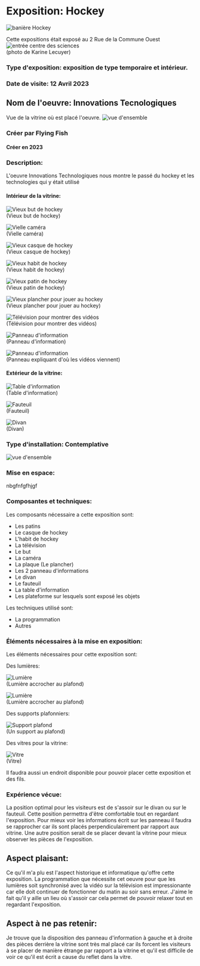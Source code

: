 # Exposition: Hockey

![banière Hockey](/centre_sciences/media/hockey/HOCKEY_nom_exposition.jpg)

Cette expositions était exposé au 2 Rue de la Commune Ouest
![entrée centre des sciences](/centre_sciences/media/centre_des_sciences_entre.png) <br>
(photo de Karine Lecuyer)

### Type d'exposition: exposition de type temporaire et intérieur.

### Date de visite: 12 Avril 2023

## Nom de l'oeuvre: Innovations Tecnologiques

Vue de la vitrine où est placé l'oeuvre. 
![vue d'ensemble](/centre_sciences/media/hockey/HOCKEY_vue_ensemble.jpg)

### Créer par Flying Fish
#### Créer en 2023

### Description: 
L'oeuvre Innovations Technologiques nous montre le passé du hockey et les technologies qui y était utilisé

#### Intérieur de la vitrine:

![Vieux but de hockey](/centre_sciences/media/hockey/HOCKEY_but.jpg) <br>
(Vieux but de hockey)

![Vielle caméra](/centre_sciences/media/hockey/HOCKEY_camera.jpg) <br>
(Vielle caméra)

![Vieux casque de hockey](/centre_sciences/media/hockey/HOCKEY_casque.jpg) <br>
(Vieux casque de hockey)

![Vieux habit de hockey](/centre_sciences/media/hockey/HOCKEY_habit.jpg) <br>
(Vieux habit de hockey)

![Vieux patin de hockey](/centre_sciences/media/hockey/HOCKEY_patin.jpg) <br>
(Vieux patin de hockey)

![Vieux plancher pour jouer au hockey](/centre_sciences/media/hockey/HOCKEY_plancher.jpg) <br>
(Vieux plancher pour jouer au hockey)

![Télévision pour montrer des vidéos](/centre_sciences/media/hockey/HOCKEY_television.jpg) <br>
(Télévision pour montrer des vidéos)

![Panneau d'information](/centre_sciences/media/hockey/HOCKEY_panneau_information.jpg) <br>
(Panneau d'information)

![Panneau d'information](/centre_sciences/media/hockey/HOCKEY_panneau_nom.jpg) <br>
(Panneau expliquant d'où les vidéos viennent)

#### Extérieur de la vitrine:

![Table d'information](/centre_sciences/media/hockey/HOCKEY_table_information.jpg) <br>
(Table d'information)

![Fauteuil](/centre_sciences/media/hockey/HOCKEY_fauteuil.jpg) <br>
(Fauteuil)

![Divan](/centre_sciences/media/hockey/HOCKEY_divan.jpg) <br>
(Divan)

### Type d'installation: Contemplative 

![vue d'ensemble](/centre_sciences/media/hockey/HOCKEY_vue_ensemble.jpg)

### Mise en espace:




nbgfnfgfhjgf



### Composantes et techniques: 

Les composants nécessaire a cette exposition sont:
  * Les patins
  * Le casque de hockey
  * L'habit de hockey
  * La télévision
  * Le but
  * La caméra
  * La plaque (Le plancher)
  * Les 2 panneau d'informations
  * Le divan
  * Le fauteuil
  * La table d'information
  * Les plateforme sur lesquels sont exposé les objets

Les techniques utilisé sont: 
  * La programmation
  * Autres

### Éléments nécessaires à la mise en exposition:

Les éléments nécessaires pour cette exposition sont:

Des lumières:

![Lumière](/centre_sciences/media/hockey/HOCKEY_lumiere_droite.jpg) <br>
(Lumière accrocher au plafond)

![Lumière](/centre_sciences/media/hockey/HOCKEY_lumiere_gauche.jpg) <br>
(Lumière accrocher au plafond)

Des supports plafonniers:

![Support plafond](/centre_sciences/media/hockey/HOCKEY_support.jpg) <br>
(Un support au plafond)

Des vitres pour la vitrine:

![Vitre](/centre_sciences/media/hockey/HOCKEY_vue_ensemble.jpg) <br>
(Vitre)

Il faudra aussi un endroit disponible pour pouvoir placer cette exposition et des fils.

### Expérience vécue:

La position optimal pour les visiteurs est de s'assoir sur le divan ou sur le fauteuil. Cette position permettra d'être comfortable tout en regardant l'exposition.
Pour mieux voir les informations écrit sur les panneau il faudra se rapprocher car ils sont placés perpendiculairement par rapport aux vitrine. Une autre position 
serait de se placer devant la vitrine pour mieux observer les pièces de l'exposition.

## Aspect plaisant:

Ce qu'il m'a plu est l'aspect historique et informatique qu'offre cette exposition. La programmation que nécessite cet oeuvre pour que les lumières soit synchronisé 
avec la vidéo sur la télévision est impressionante car elle doit continuer de fonctionner du matin au soir sans erreur. J'aime le fait qu'il y aille un lieu où 
s'assoir car cela permet de pouvoir relaxer tout en regardant l'exposition.

## Aspect à ne pas retenir:

Je trouve que la disposition des panneau d'information à gauche et à droite des pièces derrière la vitrine sont très mal placé car ils forcent les visiteurs à se 
placer de manière étrange par rapport a la vitrine et qu'il est difficile de voir ce qu'il est écrit a cause du reflet dans la vitre.
